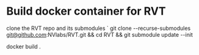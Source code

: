 # Build docker container for RVT

clone the RVT repo and its submodules
 ` git clone --recurse-submodules git@github.com:NVlabs/RVT.git && cd RVT && git submodule update --init 
 
 docker build .
